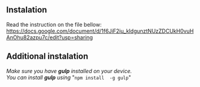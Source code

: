 ## Instalation
Read the instruction on the file bellow:
https://docs.google.com/document/d/1f6JiF2iu_kIdgunztNUzZDCUkH0vuHAnOhu82azpu7c/edit?usp=sharing

## Additional instalation
*Make sure you have __gulp__ installed on your device.*<br>
*You can install __gulp__ using*  "`npm install  -g gulp`"